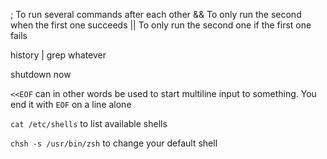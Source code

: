 
;  To run several commands after each other
&&  To only run the second when the first one succeeds
||  To only run the second one if the first one fails

history | grep whatever

shutdown now

`<<EOF` can in other words be used to start multiline input to something. You end it with `EOF` on a line alone

`cat /etc/shells` to list available shells

`chsh -s /usr/bin/zsh` to change your default shell

